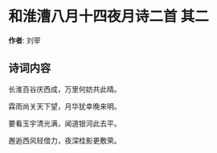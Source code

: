 # 和淮漕八月十四夜月诗二首  其二

**作者**: 刘宰

## 诗词内容

长淮百谷庆西成，万里何妨共此晴。

霖雨尚关天下望，月华犹幸晚来明。

要看玉宇清光满，闻道银河此去平。

邂逅西风轻借力，夜深桂影更敷荣。

